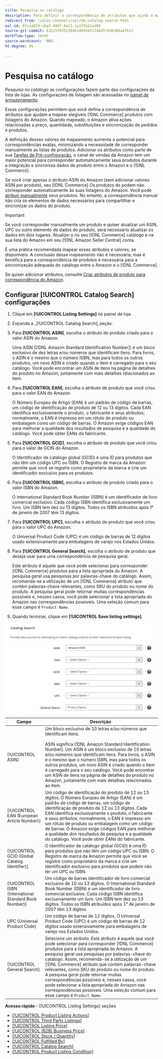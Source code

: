 ```yaml
---
title: Pesquisa no catálogo
description: Para definir a correspondência de atributos que ajuda a mapear produtos de catálogo do Commerce qualificados com listagens do Amazon, atualize as configurações de Pesquisa de catálogo.
redirect_from: /sales-channels/asc/ob-catalog-search.html
exl-id: 9fcaa924-cba3-498f-8e21-1a1f91b1ad04
source-git-commit: 632157839130461869345724bdfc03b306a4f613
workflow-type: tm+mt
source-wordcount: '981'
ht-degree: 0%

---
```


# Pesquisa no catálogo

_Pesquisa no catálogo_ as configurações fazem parte das configurações da lista de lojas. As configurações de listagem são acessadas no [painel de armazenamento](./amazon-store-dashboard.md).

Essas configurações permitem que você defina a correspondência de atributos que ajudam a mapear elegíveis [!DNL Commerce] produtos com listagens do Amazon. Quando mapeado, o Amazon ativa ações relacionadas a preço, quantidade, substituições e sincronização de pedidos e produtos.

A definição desses valores de mapeamento aumenta o potencial para correspondências exatas, minimizando a necessidade de corresponder manualmente as listas de produtos. Adicionar os atributos como parte de sua [Tarefas de Pré-configuração](./amazon-pre-setup-tasks.md), o canal de vendas da Amazon tem um maior potencial para corresponder automaticamente seus produtos durante a integração e sincroniza dados de produto entre o Amazon e o [!DNL Commerce].

Se você criar apenas o atributo ASIN do Amazon (sem adicionar valores ASIN por produto), seu [!DNL Commerce] Os produtos do podem não corresponder automaticamente às suas listagens do Amazon. Você pode [atribuir manualmente](./creating-assigning-catalog-products.md) seus produtos. No entanto, a correspondência manual não cria os elementos de dados necessários para compartilhar e sincronizar os dados do produto.

>[!IMPORTANT]
>
>Se você corresponder manualmente um produto e quiser atualizar um ASIN, UPC ou outro elemento de dados do produto, será necessário atualizar os dados em dois lugares. Atualize-o no seu [!DNL Commerce] catálogo e na sua lista do Amazon em seu [!DNL Amazon Seller Central] conta.

É uma prática recomendada mapear esses atributos e valores, se disponíveis. A conclusão desse mapeamento não é necessária, mas é benéfica para a correspondência de produtos e necessária para a sincronização adequada do catálogo entre o Amazon e o [!DNL Commerce].

Se quiser adicionar atributos, consulte [Criar atributos de produto para correspondência do Amazon](./ob-creating-magento-attributes.md).

## Configurar [!UICONTROL Catalog Search] configurações

1. Clique em **[!UICONTROL Listing Settings]** no painel da loja.

1. Expanda a _[!UICONTROL Catalog Search]_seção.

1. Para **[!UICONTROL ASIN]**, escolha o atributo de produto criado para o valor ASIN do Amazon.

   Uma ASIN ([!DNL Amazon Standard Identification Number]) é um bloco exclusivo de dez letras e/ou números que identificam itens. Para livros, o ASIN é o mesmo que o número ISBN, mas para todos os outros produtos, um novo ASIN é criado quando o item é carregado para o seu catálogo. Você pode encontrar um ASIN de itens na página de detalhes do produto no Amazon, juntamente com mais detalhes relacionados ao item.

1. Para **[!UICONTROL EAN]**, escolha o atributo de produto que você criou para o valor EAN do Amazon.

   O Número Europeu de Artigo (EAN) é um padrão de código de barras, um código de identificação de produto de 12 ou 13 dígitos. Cada EAN identifica exclusivamente o produto, o fabricante e seus atributos; normalmente, o EAN é impresso em um rótulo de produto ou embalagem como um código de barras. O Amazon exige códigos EAN para melhorar a qualidade dos resultados de pesquisa e a qualidade do catálogo. Você pode obter EANs do fabricante.

1. Para **[!UICONTROL GCID]**, escolha o atributo de produto que você criou para o valor de GCIN do Amazon.

   O Identificador de catálogo global (GCID) é uma ID para produtos que não têm um código UPC ou ISBN. O Registro de marca da Amazon permite que você se registre como proprietário da marca e crie um identificador exclusivo para os produtos.

1. Para **[!UICONTROL ISBN]**, escolha o atributo de produto criado para o valor ISBN do Amazon.

   O International Standard Book Number (ISBN) é um identificador de livro comercial exclusivo. Cada código ISBN identifica exclusivamente um livro. Um ISBN tem dez ou 13 dígitos. Todos os ISBN atribuídos após 1° de janeiro de 2007 têm 13 dígitos.

1. Para **[!UICONTROL UPC]**, escolha o atributo de produto que você criou para o valor UPC do Amazon.

   O Universal Product Code (UPC) é um código de barras de 12 dígitos usado extensivamente para embalagens de varejo nos Estados Unidos.

1. Para **[!UICONTROL General Search]**, escolha o atributo de produto que deseja usar para uma correspondência de pesquisa geral.

   Este atributo é aquele que você pode selecionar para corresponder [!DNL Commerce] produtos para a lista apropriada do Amazon. A pesquisa geral usa pesquisas por palavras-chave do catálogo. Assim, recomenda-se a utilização de um [!DNL Commerce] atributo que contém palavras-chave relevantes, como SKU do produto ou nome do produto. A pesquisa geral pode retornar muitas correspondências possíveis e, nesses casos, você pode selecionar a lista apropriada do Amazon nas correspondências possíveis. Uma seleção comum para esse campo é `Product Name`.

1. Quando terminar, clique em **[!UICONTROL Save listing settings]**.

![Pesquisa no catálogo](assets/amazon-catalog-search.png)

| Campo | Descrição |
|--- |--- |
| [!UICONTROL ASIN] | Um bloco exclusivo de 10 letras e/ou números que identificam itens.<br><br>ASIN significa [!DNL Amazon Standard Identification Number]. Um ASIN é um bloco exclusivo de 10 letras e/ou números que identificam itens. Para livros, o ASIN é o mesmo que o número ISBN, mas para todos os outros produtos, um novo ASIN é criado quando o item é carregado para o seu catálogo. Você pode encontrar um ASIN de itens na página de detalhes do produto no Amazon, juntamente com mais detalhes relacionados ao item. |
| [!UICONTROL EAN (European Article Number)] | Um código de identificação do produto de 12 ou 13 dígitos. O Número Europeu de Artigo (EAN) é um padrão de código de barras, um código de identificação de produto de 12 ou 13 dígitos. Cada EAN identifica exclusivamente o produto, o fabricante e seus atributos; normalmente, o EAN é impresso em um rótulo de produto ou embalagem como um código de barras. O Amazon exige códigos EAN para melhorar a qualidade dos resultados de pesquisa e a qualidade do catálogo. Você pode obter EANs do fabricante. |
| [!UICONTROL GCID (Global Catalog Identifier)] | O Identificador de catálogo global (GCID) é uma ID para produtos que não têm um código UPC ou ISBN. O Registro de marca da Amazon permite que você se registre como proprietário da marca e crie um identificador exclusivo para produtos que podem não ter um UPC ou ISBN. |
| [!UICONTROL ISBN (International Standard Book Number)] | Um código de barras identificador de livro comercial exclusivo de 10 ou 13 dígitos. O International Standard Book Number (ISBN) é um identificador de livro comercial exclusivo. Cada código ISBN identifica exclusivamente um livro. Um ISBN tem dez ou 13 dígitos. Todos os ISBN atribuídos após 1° de janeiro de 2007 têm 13 dígitos. |
| UPC (Universal Product Code) | Um código de barras de 12 dígitos. O Universal Product Code (UPC) é um código de barras de 12 dígitos usado extensivamente para embalagens de varejo nos Estados Unidos. |
| [!UICONTROL General Search] | Selecione um atributo. Este atributo é aquele que você pode selecionar para corresponder [!DNL Commerce] produtos para a lista apropriada do Amazon. A pesquisa geral usa pesquisas por palavras-chave do catálogo. Assim, recomenda-se a utilização de um [!DNL Commerce] atributo que contém palavras-chave relevantes, como SKU do produto ou nome do produto. A pesquisa geral pode retornar muitas correspondências possíveis e, nesses casos, você pode selecionar a lista apropriada do Amazon nas correspondências possíveis. Uma seleção comum para esse campo é `Product Name`. |

**Acesso rápido** - [!UICONTROL Listing Settings] seções

- [[!UICONTROL Product Listing Actions]](./product-listing-actions.md)
- [[!UICONTROL Third Party Listings]](./third-party-listing-settings.md)
- [[!UICONTROL Listing Price]](./listing-price.md)
- [[!UICONTROL (B2B) Business Price]](./business-pricing.md)
- [[!UICONTROL Stock / Quantity]](./stock-quantity.md)
- [[!UICONTROL Fulfilled By]](./fulfilled-by.md)
- [[!UICONTROL Catalog Search]](./catalog-search.md)
- [[!UICONTROL Product Listing Condition]](./product-listing-condition.md)
